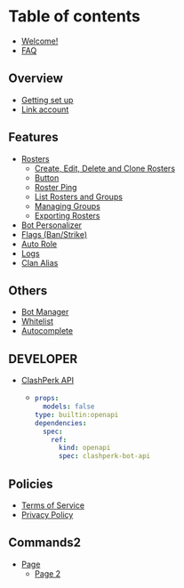 # Table of contents

* [Welcome!](README.md)
* [FAQ](faq.md)

## Overview

* [Getting set up](overview/getting-set-up.md)
* [Link account](overview/link-account.md)

## Features

* [Rosters](features/rosters/README.md)
  * [Create, Edit, Delete and Clone Rosters](features/rosters/create-edit-delete-and-clone-rosters.md)
  * [Button](features/rosters/button.md)
  * [Roster Ping](features/rosters/roster-ping.md)
  * [List Rosters and Groups](features/rosters/list-rosters-and-groups.md)
  * [Managing Groups](features/rosters/managing-groups.md)
  * [Exporting Rosters](features/rosters/exporting-rosters.md)
* [Bot Personalizer](features/bot-personalizer.md)
* [Flags (Ban/Strike)](features/flags-ban-strike.md)
* [Auto Role](features/auto-role.md)
* [Logs](features/logs.md)
* [Clan Alias](features/clan-alias.md)

## Others

* [Bot Manager](others/bot-manager.md)
* [Whitelist](others/whitelist.md)
* [Autocomplete](others/autocomplete.md)

## DEVELOPER

* [ClashPerk API](developer/clashperk-api/README.md)
  * ```yaml
    props:
      models: false
    type: builtin:openapi
    dependencies:
      spec:
        ref:
          kind: openapi
          spec: clashperk-bot-api
    ```

## Policies

* [Terms of Service](https://clashperk.com/terms)
* [Privacy Policy](https://clashperk.com/privacy)

## Commands2

* [Page](commands2/page/README.md)
  * [Page 2](commands2/page/page-2.md)
